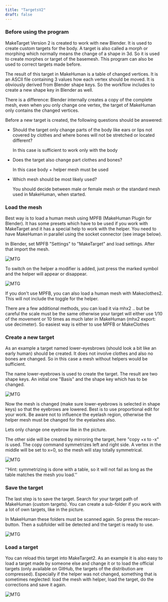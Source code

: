```yaml
---
title: "TargetsV2"
draft: false
---
```


### Before using the program

MakeTarget Version 2 is created to work with new Blender. It is used to create custom targets for the body. A target is also called a morph or morphing which normally means the change of a shape in 3d. So it is used to create morphes or target of the basemesh. This program can also be used to correct targets made before.

The result of this target in MakeHuman is a table of changed vertices. It is an ASCII file containing 3 values how each vertex should be moved. It is obviously derived from Blender shape keys. So the workflow includes to create a new shape key in Blender as well.

There is a difference: Blender internally creates a copy of the complete mesh, even when you only change one vertex, the target of MakeHuman only contains the changed vertices.

Before a new target is created, the following questions should be answered:

* Should the target only change parts of the body like ears or lips not covered by clothes and where bones will not be stretched or located different?

   In this case is sufficient to work only with the body

* Does the target also change part clothes and bones?

   In this case body + helper mesh must be used

* Which mesh should be most likely used?

   You should decide between male or female mesh or the standard mesh used in MakeHuman, when started.


### Load the mesh


Best way is to load a human mesh using MPFB (MakeHuman Plugin for Blender). It has some presets which have to be used if you work with MakeTarget and it has a special help to work with the helper. You need to have MakeHuman in parallel using the socket connector (see image below).

In Blender, set MPFB "Settings" to "MakeTarget" and load settings. After that import the mesh.



![MTG](MTG)





To switch on the helper a modifier is added, just press the marked symbol and the helper will appear or disappear.




![MTG](MTG)




If you don't use MPFB, you can also load a human mesh with Makeclothes2. This will not include the toggle for the helper.

There are a few additional methods, you can load it via mhx2 .. but be careful the scale must be the same otherwise your target will either use 1/10 of the movement or 10 times as much later in MakeHuman (mhx2 export: use decimeter). So easiest way is either to use MPFB or MakeClothes


### Create a new target

As an example a target named lower-eyesbrows (should look a bit like an early human) should be created. It does not involve clothes and also no bones are changed. So in this case a mesh without
helpers would be sufficient.

The name lower-eyebrows is used to create the target. The result are two shape keys. An initial one "Basis" and the shape key which has to be changed.




![MTG](MTG)




Now the mesh is changed (make sure lower-eyebrows is selected in shape keys) so that the eyebrows are lowered. Best is to use proportional edit for your work. Be aware not to influence the eyelash region, otherwise the helper mesh must be changed for the eyelashes also.

Lets only change one eyebrow like in the picture.

The other side will be created by mirroring the target, here "copy +x to -x" is used. The copy command symmetrizes left and right side. A vertex in the middle will be set to x=0, so the mesh will stay totally symmetrical.




![MTG](MTG)



''Hint: symmetrizing is done with a table, so it will not fail as long as the table matches the mesh you load.''


### Save the target

The last step is to save the target. Search for your target path of MakeHuman (custom targets). You can create a sub-folder if you work with a lot of own targets, like in the picture.

In MakeHuman these folders must be scanned again. So press the rescan-button. Then a subfolder will be detected and the target is ready to use.




![MTG](MTG)




### Load a target

You can reload this target into MakeTarget2. As an example it is also easy to load a target made by someone else and change it or to load the official targets (only available on GitHub, the targets of the distribution are compressed). Especially if the helper was not changed, something that is sometimes neglected: load the mesh with helper, load the target, do the corrections and save it again.




![MTG](MTG)

